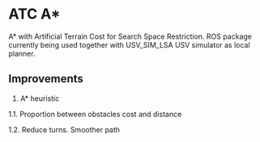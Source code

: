 # ATC A*
A* with Artificial Terrain Cost for Search Space Restriction. ROS package
currently being used together with USV_SIM_LSA USV simulator as local planner.

## Improvements

1. A* heuristic

1.1. Proportion between obstacles cost and distance

1.2. Reduce turns. Smoother path

